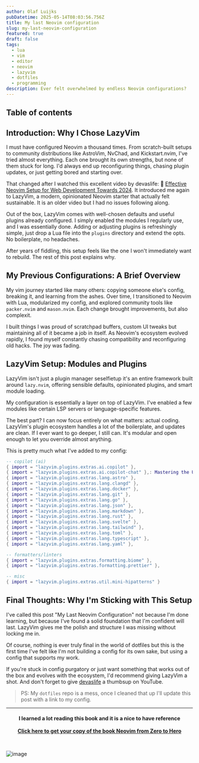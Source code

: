 ```yaml
---
author: Olaf Luijks
pubDatetime: 2025-05-14T08:03:56.756Z
title: My last Neovim configuration
slug: my-last-neovim-configuration
featured: true
draft: false
tags:
  - lua
  - vim
  - editor
  - neovim
  - lazyvim
  - dotfiles
  - programming
description: Ever felt overwhelmed by endless Neovim configurations?
---
```


## Table of contents

## Introduction: Why I Chose LazyVim

I must have configured Neovim a thousand times. From scratch-built setups to community distributions like AstroVim, NvChad, and Kickstart.nvim, I've tried almost everything. Each one brought its own strengths, but none of them stuck for long. I'd always end up reconfiguring things, chasing plugin updates, or just getting bored and starting over.

That changed after I watched this excellent video by devaslife: 🔗 [Effective Neovim Setup for Web Development Towards 2024](https://youtu.be/fFHlfbKVi30?si=YKCTCHy3SvcyagOf). It introduced me again to LazyVim, a modern, opinionated Neovim starter that actually felt sustainable. It is an older video but I had no issues following along.

Out of the box, LazyVim comes with well-chosen defaults and useful plugins already configured. I simply enabled the modules I regularly use, and I was essentially done. Adding or adjusting plugins is refreshingly simple, just drop a Lua file into the `plugins` directory and extend the opts. No boilerplate, no headaches.

After years of fiddling, this setup feels like the one I won't immediately want to rebuild. The rest of this post explains why.

## My Previous Configurations: A Brief Overview

My vim journey started like many others: copying someone else's config, breaking it, and learning from the ashes. Over time, I transitioned to Neovim with Lua, modularized my config, and explored community tools like `packer.nvim` and `mason.nvim`. Each change brought improvements, but also complexit.

I built things I was proud of scratchpad buffers, custom UI tweaks but maintaining all of it became a job in itself. As Neovim's ecosystem evolved rapidly, I found myself constantly chasing compatibility and reconfiguring old hacks. The joy was fading.

## LazyVim Setup: Modules and Plugins

LazyVim isn't just a plugin manager seselfietup it's an entire framework built around `lazy.nvim`, offering sensible defaults, opinionated plugins, and smart module loading.

My configuration is essentially a layer on top of LazyVim. I've enabled a few modules like certain LSP servers or language-specific features.

The best part? I can now focus entirely on what matters: actual coding. LazyVim's plugin ecosystem handles a lot of the boilerplate, and updates are clean. If I ever want to go deeper, I still can. It's modular and open enough to let you override almost anything.

This is pretty much what I've added to my config:

```lua
-- copilot (ai)
{ import = "lazyvim.plugins.extras.ai.copilot" },
{ import = "lazyvim.plugins.extras.ai.copilot-chat" },: Mastering the Ultimate Text Editor
{ import = "lazyvim.plugins.extras.lang.astro" },
{ import = "lazyvim.plugins.extras.lang.clangd" },
{ import = "lazyvim.plugins.extras.lang.docker" },
{ import = "lazyvim.plugins.extras.lang.git" },
{ import = "lazyvim.plugins.extras.lang.go" },
{ import = "lazyvim.plugins.extras.lang.json" },
{ import = "lazyvim.plugins.extras.lang.markdown" },
{ import = "lazyvim.plugins.extras.lang.rust" },
{ import = "lazyvim.plugins.extras.lang.svelte" },
{ import = "lazyvim.plugins.extras.lang.tailwind" },
{ import = "lazyvim.plugins.extras.lang.toml" },
{ import = "lazyvim.plugins.extras.lang.typescript" },
{ import = "lazyvim.plugins.extras.lang.yaml" },

-- formatters/linters
{ import = "lazyvim.plugins.extras.formatting.biome" },
{ import = "lazyvim.plugins.extras.formatting.prettier" },

-- misc
{ import = "lazyvim.plugins.extras.util.mini-hipatterns" }
```

## Final Thoughts: Why I'm Sticking with This Setup

I've called this post "My Last Neovim Configuration" not because I'm done learning, but because I've found a solid foundation that I'm confident will last. LazyVim gives me the polish and structure I was missing without locking me in.

Of course, nothing is ever truly final in the world of dotfiles but this is the first time I've felt like I'm not building a config for its own sake, but using a config that supports my work.

If you're stuck in config purgatory or just want something that works out of the box and evolves with the ecosystem, I'd recommend giving LazyVim a shot. And don't forget to give [devaslife](https://www.youtube.com/@devaslife) a thumbsup on YouTube.

> PS: My `dotfiles` repo is a mess, once I cleaned that up I'll update this post with a link to my config.

---

<h4 style="text-align: center; padding-bottom: 26px;">
I learned a lot reading this book and it is a nice to have reference<br /><br />
  <a 
    href="https://amzn.to/4jtczja" target="_blank">Click here to get your copy of the book Neovim from Zero to Hero
  </a>
</h4>

![image](@/assets/images/neovim-zero-hero.jpg)
